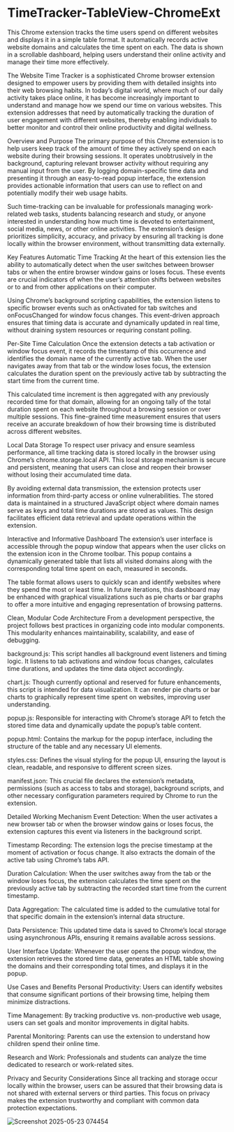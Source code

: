 # TimeTracker-TableView-ChromeExt
This Chrome extension tracks the time users spend on different websites and displays it in a simple table format. It automatically records active website domains and calculates the time spent on each. The data is shown in a scrollable dashboard, helping users understand their online activity and manage their time more effectively.

The Website Time Tracker is a sophisticated Chrome browser extension designed to empower users by providing them with detailed insights into their web browsing habits. In today’s digital world, where much of our daily activity takes place online, it has become increasingly important to understand and manage how we spend our time on various websites. This extension addresses that need by automatically tracking the duration of user engagement with different websites, thereby enabling individuals to better monitor and control their online productivity and digital wellness.

Overview and Purpose
The primary purpose of this Chrome extension is to help users keep track of the amount of time they actively spend on each website during their browsing sessions. It operates unobtrusively in the background, capturing relevant browser activity without requiring any manual input from the user. By logging domain-specific time data and presenting it through an easy-to-read popup interface, the extension provides actionable information that users can use to reflect on and potentially modify their web usage habits.

Such time-tracking can be invaluable for professionals managing work-related web tasks, students balancing research and study, or anyone interested in understanding how much time is devoted to entertainment, social media, news, or other online activities. The extension’s design prioritizes simplicity, accuracy, and privacy by ensuring all tracking is done locally within the browser environment, without transmitting data externally.

Key Features
Automatic Time Tracking
At the heart of this extension lies the ability to automatically detect when the user switches between browser tabs or when the entire browser window gains or loses focus. These events are crucial indicators of when the user’s attention shifts between websites or to and from other applications on their computer.

Using Chrome’s background scripting capabilities, the extension listens to specific browser events such as onActivated for tab switches and onFocusChanged for window focus changes. This event-driven approach ensures that timing data is accurate and dynamically updated in real time, without draining system resources or requiring constant polling.

Per-Site Time Calculation
Once the extension detects a tab activation or window focus event, it records the timestamp of this occurrence and identifies the domain name of the currently active tab. When the user navigates away from that tab or the window loses focus, the extension calculates the duration spent on the previously active tab by subtracting the start time from the current time.

This calculated time increment is then aggregated with any previously recorded time for that domain, allowing for an ongoing tally of the total duration spent on each website throughout a browsing session or over multiple sessions. This fine-grained time measurement ensures that users receive an accurate breakdown of how their browsing time is distributed across different websites.

Local Data Storage
To respect user privacy and ensure seamless performance, all time tracking data is stored locally in the browser using Chrome’s chrome.storage.local API. This local storage mechanism is secure and persistent, meaning that users can close and reopen their browser without losing their accumulated time data.

By avoiding external data transmission, the extension protects user information from third-party access or online vulnerabilities. The stored data is maintained in a structured JavaScript object where domain names serve as keys and total time durations are stored as values. This design facilitates efficient data retrieval and update operations within the extension.

Interactive and Informative Dashboard
The extension’s user interface is accessible through the popup window that appears when the user clicks on the extension icon in the Chrome toolbar. This popup contains a dynamically generated table that lists all visited domains along with the corresponding total time spent on each, measured in seconds.

The table format allows users to quickly scan and identify websites where they spend the most or least time. In future iterations, this dashboard may be enhanced with graphical visualizations such as pie charts or bar graphs to offer a more intuitive and engaging representation of browsing patterns.

Clean, Modular Code Architecture
From a development perspective, the project follows best practices in organizing code into modular components. This modularity enhances maintainability, scalability, and ease of debugging.

background.js: This script handles all background event listeners and timing logic. It listens to tab activations and window focus changes, calculates time durations, and updates the time data object accordingly.

chart.js: Though currently optional and reserved for future enhancements, this script is intended for data visualization. It can render pie charts or bar charts to graphically represent time spent on websites, improving user understanding.

popup.js: Responsible for interacting with Chrome’s storage API to fetch the stored time data and dynamically update the popup’s table content.

popup.html: Contains the markup for the popup interface, including the structure of the table and any necessary UI elements.

styles.css: Defines the visual styling for the popup UI, ensuring the layout is clean, readable, and responsive to different screen sizes.

manifest.json: This crucial file declares the extension’s metadata, permissions (such as access to tabs and storage), background scripts, and other necessary configuration parameters required by Chrome to run the extension.

Detailed Working Mechanism
Event Detection: When the user activates a new browser tab or when the browser window gains or loses focus, the extension captures this event via listeners in the background script.

Timestamp Recording: The extension logs the precise timestamp at the moment of activation or focus change. It also extracts the domain of the active tab using Chrome’s tabs API.

Duration Calculation: When the user switches away from the tab or the window loses focus, the extension calculates the time spent on the previously active tab by subtracting the recorded start time from the current timestamp.

Data Aggregation: The calculated time is added to the cumulative total for that specific domain in the extension’s internal data structure.

Data Persistence: This updated time data is saved to Chrome’s local storage using asynchronous APIs, ensuring it remains available across sessions.

User Interface Update: Whenever the user opens the popup window, the extension retrieves the stored time data, generates an HTML table showing the domains and their corresponding total times, and displays it in the popup.

Use Cases and Benefits
Personal Productivity: Users can identify websites that consume significant portions of their browsing time, helping them minimize distractions.

Time Management: By tracking productive vs. non-productive web usage, users can set goals and monitor improvements in digital habits.

Parental Monitoring: Parents can use the extension to understand how children spend their online time.

Research and Work: Professionals and students can analyze the time dedicated to research or work-related sites.

Privacy and Security Considerations
Since all tracking and storage occur locally within the browser, users can be assured that their browsing data is not shared with external servers or third parties. This focus on privacy makes the extension trustworthy and compliant with common data protection expectations.

![Screenshot 2025-05-23 074454](https://github.com/user-attachments/assets/4fa1a590-7305-4ce5-8c32-07d562f51297)
